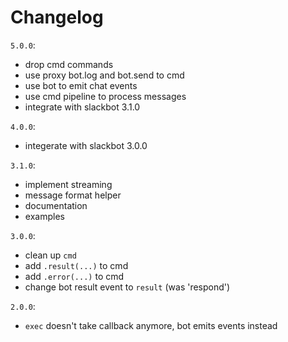 # Changelog

`5.0.0`:

- drop cmd commands
- use proxy bot.log and bot.send to cmd
- use bot to emit chat events
- use cmd pipeline to process messages
- integrate with slackbot 3.1.0

`4.0.0`:

- integerate with slackbot 3.0.0

`3.1.0`:

- implement streaming
- message format helper
- documentation
- examples

`3.0.0`:

- clean up `cmd`
- add `.result(...)` to cmd
- add `.error(...)` to cmd
- change bot result event to `result` (was 'respond')

`2.0.0`:

- `exec` doesn't take callback anymore, bot emits events instead
